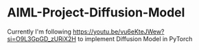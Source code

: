 # AIML-Project-Diffusion-Model

Currently I'm following https://youtu.be/vu6eKteJWew?si=O9L3GpGD_zURiX2H to implement Diffusion Model in PyTorch
